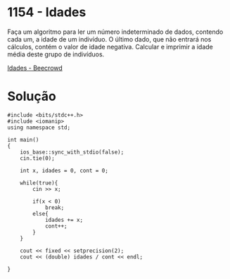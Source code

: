 # 1154 - Idades

Faça um algoritmo para ler um número indeterminado de dados, contendo cada um, a idade de um indivíduo. O último dado, que não entrará nos cálculos, contém o valor de idade negativa. Calcular e imprimir a idade média deste grupo de indivíduos.

[Idades - Beecrowd](https://www.beecrowd.com.br/judge/pt/problems/view/1154)

# Solução
```
#include <bits/stdc++.h>
#include <iomanip>
using namespace std;

int main()
{
    ios_base::sync_with_stdio(false);
    cin.tie(0);
    
    int x, idades = 0, cont = 0;
    
    while(true){
        cin >> x;
        
        if(x < 0)
            break;
        else{
            idades += x;
            cont++;
        }
    }
    
    cout << fixed << setprecision(2);
    cout << (double) idades / cont << endl;
        
}
```